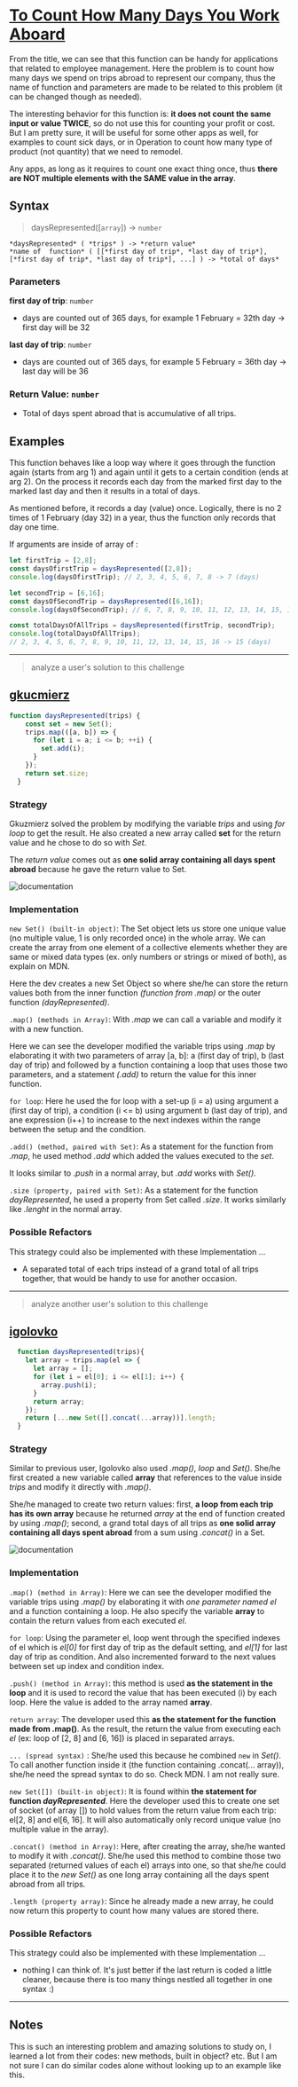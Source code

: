 # [To Count How Many Days You Work Aboard](https://www.codewars.com/kata/58e93b4706db4d24ee000096)

From the title, we can see that this function can be handy for applications that related to employee management. Here the problem is to count how many days we spend on trips abroad to represent our company, thus the name of function and parameters are made to be related to this problem (it can be changed though as needed).

The interesting behavior for this function is: **it does not count the same input or value TWICE**, so do not use this for counting your profit or cost. But I am pretty sure, it will be useful for some other apps as well, for examples to count sick days, or in Operation to count how many type of product (not quantity) that we need to remodel.  

Any apps, as long as it requires to count one exact thing once, thus **there are NOT multiple elements with the SAME value in the array**.

## Syntax

> daysRepresented([`array`]) -> `number` 

```
*daysRepresented* ( *trips* ) -> *return value*   
*name of  function* ( [[*first day of trip*, *last day of trip*], [*first day of trip*, *last day of trip*], ...] ) -> *total of days*
```

### Parameters

**first day of trip**: `number`

- days are counted out of 365 days, for example 1 February = 32th day -> first day will be 32

**last day of trip**: `number`

- days are counted out of 365 days, for example 5 February = 36th day -> last day will be 36

### Return Value: `number`

- Total of days spent abroad that is accumulative of all trips.

## Examples

This function behaves like a loop way where it goes through the function again (starts from arg 1) and again until it gets to a certain condition (ends at arg 2). On the process it records each day from the marked first day to the marked last day and then it results in a total of days.

As mentioned before, it records a day (value) once. Logically, there is no 2 times of 1 February (day 32) in a year, thus the function only records that day one time. 

If arguments are inside of array of : 

```js
let firstTrip = [2,8];
const daysOfirstTrip = daysRepresented([2,8]);
console.log(daysOfirstTrip); // 2, 3, 4, 5, 6, 7, 8 -> 7 (days)
```

```js
let secondTrip = [6,16];
const daysOfSecondTrip = daysRepresented([6,16]);
console.log(daysOfSecondTrip); // 6, 7, 8, 9, 10, 11, 12, 13, 14, 15, 16 -> 11 (days)
```

```js
const totalDaysOfAllTrips = daysRepresented(firstTrip, secondTrip);
console.log(totalDaysOfAllTrips);
// 2, 3, 4, 5, 6, 7, 8, 9, 10, 11, 12, 13, 14, 15, 16 -> 15 (days)
```

---

> analyze a user's solution to this challenge

## [gkucmierz](https://www.codewars.com/users/gkucmierz)

```js
function daysRepresented(trips) {
    const set = new Set();
    trips.map(([a, b]) => {
      for (let i = a; i <= b; ++i) {
        set.add(i);
      }
    });
    return set.size;
  }
```

### Strategy

Gkuzmierz solved the problem by modifying the variable _trips_ and using _for loop_ to get the result. He also created a new array called **set** for the return value and he chose to do so with _Set_.  

The _return value_ comes out as **one solid array containing all days spent abroad** because he gave the return value to Set.

![documentation](solution_1.jpg)

### Implementation

`new Set() (built-in object)`: The Set object lets us store one unique value (no multiple value, 1 is only recorded once) in the whole array. We can create the array from one element of a collective elements whether they are same or mixed data types (ex. only numbers or strings or mixed of both), as explain on MDN. 

Here the dev creates a new Set Object so where she/he can store the return values both from the inner function _(function from .map)_ or the outer function _(dayRepresented)_.

`.map() (methods in Array)`: With _.map_ we can call a variable and modify it with a new function.  

Here we can see the developer modified the variable trips using _.map_ by elaborating it with two parameters of array [a, b]: a (first day of trip), b (last day of trip) and followed by a function containing a loop that uses those two parameters, and a statement _(.add)_ to return the value for this inner function. 

`for loop`: Here he used the for loop with a set-up (i = a) using argument a (first day of trip), a condition (i <= b) using argument b (last day of trip), and ane expression (i++) to increase to the next indexes within the range between the setup and the condition. 

`.add() (method, paired with Set)`: As a statement for the function from _.map_, he used method _.add_ which added the values executed to the _set_.  

It looks similar to _.push_ in a normal array, but _.add_ works with _Set()_.

`.size (property, paired with Set)`: As a statement for the function _dayRepresented_, he used a property from Set called _.size_. It works similarly like _.lenght_ in the normal array.


### Possible Refactors

This strategy could also be implemented with these Implementation ...

- A separated total of each trips instead of a grand total of all trips together, that would be handy to use for another occasion.

---

> analyze another user's solution to this challenge

## [igolovko](https://www.codewars.com/users/igolovko)

```js
  function daysRepresented(trips){
    let array = trips.map(el => {
      let array = [];
      for (let i = el[0]; i <= el[1]; i++) {
        array.push(i);
      }
      return array;
    });
    return [...new Set([].concat(...array))].length;
  }
```

### Strategy

Similar to previous user, Igolovko also used _.map()_, _loop_ and _Set()_. She/he first created a new variable called **array** that references to the value inside _trips_ and modify it directly with _.map()_.

She/he managed to create two return values: first, **a loop from each trip has its own array** because he returned *array* at the end of function created by using _.map()_; second, a grand total days of all trips as  **one solid array containing all days spent abroad** from a sum using _.concat()_ in a Set.

![documentation](solution_2.jpg)

### Implementation


`.map() (method in Array)`: Here we can see the developer modified the variable trips using _.map()_ by elaborating it with _one parameter named el_ and a function containing a loop. He also specify the variable **array** to contain the return values from each executed _el_.

`for loop`: Using the parameter el, loop went through the specified indexes of el which is _el[0]_ for first day of trip as the default setting, and _el[1]_ for last day of trip as condition. And also incremented forward to the next values between set up index and condition index. 

`.push() (method in Array)`: this method is used **as the statement in the loop** and it is used to record the value that has been executed (i) by each loop. Here the value is added to the array named **array**. 

`return array`: The developer used this **as the statement for the function made from .map()**. As the result, the return the value from executing each _el_ (ex: loop of [2, 8] and [6, 16]) is placed in separated arrays.

`... (spread syntax)` : She/he used this because he combined `new` in _Set()_. To call another function inside it (the function containing .concat(... array)), she/he need the spread syntax to do so. Check MDN. I am not really sure.

`new Set([]) (built-in object)`: It is found within **the statement for function _dayRepresented_**. Here the developer used this to create one set of socket (of array []) to hold values from the return value from each trip: el[2, 8] and el[6, 16]. It will also automatically only record unique value (no multiple value in the array).

`.concat() (method in Array)`: Here, after creating the array, she/he wanted to modify it with _.concat()_. She/he used this method to combine those two separated (returned values of each el) arrays into one, so that she/he could place it to the _new Set()_ as one long array containing all the days spent abroad from all trips.

`.length (property array)`: Since he already made a new array, he could now return this property to count how many values are stored there. 


### Possible Refactors

This strategy could also be implemented with these Implementation ...

- nothing I can think of. It's just better if the last return is coded a little cleaner, because there is too many things nestled all together in one syntax :)

---

## Notes

This is such an interesting problem and amazing solutions to study on, I learned a lot from their codes: new methods, built in object? etc. But I am not sure I can do similar codes alone without looking up to an example like this.

